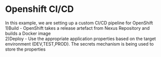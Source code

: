 # Openshift CI/CD
In this example, we are setting up a custom CI/CD pipeline for OpenShift<br/>
1)Build - OpenShift takes a release artefact from Nexus Repository and builds a Docker image<br/>
2)Deploy - Use the appropriate application properties based on the target environment (DEV,TEST,PROD). The secrets mechanism is being used to store the properties
